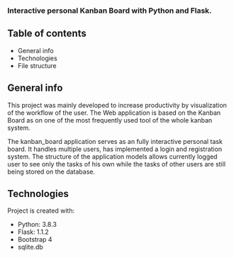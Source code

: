 ### Interactive personal Kanban Board with Python and Flask.

## Table of contents
* General info
* Technologies
* File structure


## General info

This project was mainly developed to increase productivity by visualization of the workflow of the user. The Web application is based on the Kanban Board as on one of the most frequently used tool of the whole kanban system. 



The kanban_board application serves as an fully interactive personal task board. It handles multiple users, has implemented a login and registration system.
The structure of the application models allows currently logged user to see  only the tasks of his own while the tasks of other users are still being stored on the database.

## Technologies
Project is created with:
* Python: 3.8.3
* Flask: 1.1.2
* Bootstrap 4
* sqlite.db
